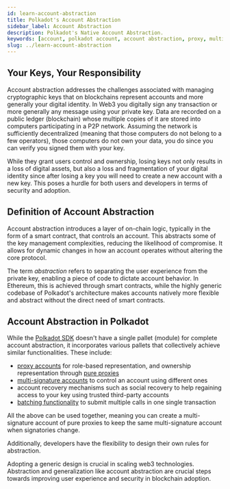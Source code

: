 ```yaml
---
id: learn-account-abstraction
title: Polkadot's Account Abstraction
sidebar_label: Account Abstraction
description: Polkadot's Native Account Abstraction.
keywords: [account, polkadot account, account abstraction, proxy, multisig, batch]
slug: ../learn-account-abstraction
---
```


## Your Keys, Your Responsibility

Account abstraction addresses the challenges associated with managing cryptographic keys that on
blockchains represent accounts and more generally your digital identity. In Web3 you digitally sign
any transaction or more generally any message using your private key. Data are recorded on a public
ledger (blockchain) whose multiple copies of it are stored into computers participating in a P2P
network. Assuming the network is sufficiently decentralized (meaning that those computers do not
belong to a few operators), those computers do not own your data, you do since you can verify you
signed them with your key.

While they grant users control and ownership, losing keys not only results in a loss of digital
assets, but also a loss and fragmentation of your digital identity since after losing a key you will
need to create a new account with a new key. This poses a hurdle for both users and developers in
terms of security and adoption.

## Definition of Account Abstraction

Account abstraction introduces a layer of on-chain logic, typically in the form of a smart contract,
that controls an account. This abstracts some of the key management complexities, reducing the
likelihood of compromise. It allows for dynamic changes in how an account operates without altering
the core protocol.

The term _abstraction_ refers to separating the user experience from the private key, enabling a
piece of code to dictate account behavior. In Ethereum, this is achieved through smart contracts,
while the highly generic codebase of Polkadot's architecture makes accounts natively more flexible
and abstract without the direct need of smart contracts.

## Account Abstraction in Polkadot

While the [Polkadot SDK](https://github.com/paritytech/polkadot-sdk) doesn't have a single pallet
(module) for complete account abstraction, it incorporates various pallets that collectively achieve
similar functionalities. These include:

- [proxy accounts](./learn-proxies.md) for role-based representation, and ownership representation
  through [pure proxies](./learn-proxies.md#anonymous-proxy-pure-proxy)
- [multi-signature accounts](./learn-account-multisig.md) to control an account using different ones
- account recovery mechanisms such as social recovery to help regaining access to your key using
  trusted third-party accounts
- [batching functionality](./learn-balance-transfers.md#batch-transfers) to submit multiple calls in
  one single transaction

All the above can be used together, meaning you can create a multi-signature account of pure proxies
to keep the same multi-signature account when signatories change.

Additionally, developers have the flexibility to design their own rules for abstraction.

Adopting a generic design is crucial in scaling web3 technologies. Abstraction and generalization
like account abstraction are crucial steps towards improving user experience and security in
blockchain adoption.
